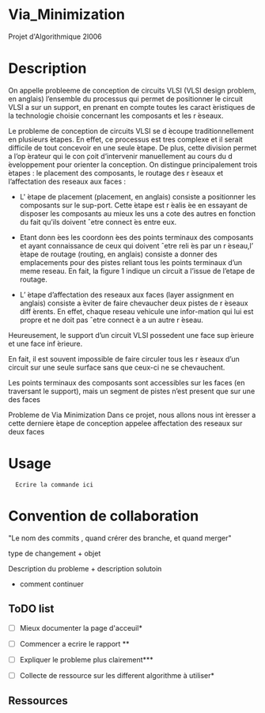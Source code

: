 # Via_Minimization
Projet d'Algorithmique 2I006

# Description

On appelle probleeme de conception de circuits VLSI (VLSI design problem, en anglais) l’ensemble du processus qui permet de positionner le circuit VLSI a sur un support, en prenant en compte toutes les caract ́eristiques de la technologie choisie concernant les composants et les r ́eseaux.

Le probleme de conception de circuits VLSI se d ́ecoupe traditionnellement en plusieurs ́etapes. En
effet, ce processus est tres complexe et il serait difficile de tout concevoir en une seule ́etape. De plus,
cette division permet a l’op ́erateur qui le con ̧coit d’intervenir manuellement au cours du d ́eveloppement
pour orienter la conception. On distingue principalement trois ́etapes : le placement des composants,
le routage des r ́eseaux et l’affectation des reseaux aux faces :

- L' ́etape de placement (placement, en anglais) consiste a positionner les composants sur le sup-port.
Cette ́etape est r ́ealis ́ee en essayant de disposer les composants au mieux les uns a cote des autres en fonction du fait qu’ils doivent ˆetre connect ́es entre eux.

- Etant donn ́ees les coordonn ́ees des points terminaux des composants et ayant connaissance de ceux qui doivent ˆetre reli ́es par un r ́eseau,l’ ́etape de routage (routing, en anglais) consiste a donner des emplacements pour des pistes reliant tous les points terminaux d’un meme reseau. En fait, la figure 1 indique un circuit a l’issue de l’etape de routage.

- L’ ́etape d’affectation des reseaux aux faces (layer assignment en anglais) consiste a ́eviter de faire chevaucher deux pistes de r ́eseaux diff ́erents. En effet, chaque reseau vehicule une infor-mation qui lui est propre et ne doit pas ˆetre connect ́e a un autre r ́eseau.

Heureusement, le support d’un circuit VLSI possedent une face sup ́erieure et une face inf ́erieure.

En fait, il est souvent impossible de faire circuler tous les r ́eseaux d’un circuit sur une seule surface sans que ceux-ci ne se chevauchent.

Les points terminaux des composants sont accessibles sur les faces
(en traversant le support), mais un segment de pistes n’est present que sur une des faces


Probleme de Via Minimization
Dans ce projet, nous allons nous int ́eresser a cette derniere ́etape de conception appelee affectation
des reseaux sur deux faces

# Usage
```
  Ecrire la commande ici
```

# Convention de collaboration

"Le nom des commits , quand crérer des branche, et quand merger"

type de changement + objet

Description du probleme + description solutoin
+ comment continuer

## ToDO list
- [ ] Mieux documenter la page d'acceuil*
- [ ] Commencer a ecrire le rapport **
- [ ] Expliquer le probleme plus clairement***
- [ ] Collecte de ressource sur les different algorithme à utiliser*


## Ressources
